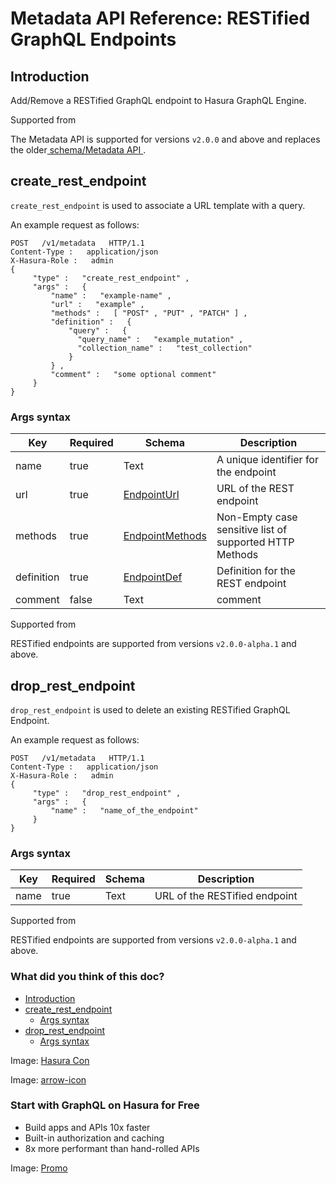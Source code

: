 # Metadata API Reference: RESTified GraphQL Endpoints

## Introduction​

Add/Remove a RESTified GraphQL endpoint to Hasura GraphQL Engine.

Supported from

The Metadata API is supported for versions `v2.0.0` and above and
replaces the older[ schema/Metadata API ](https://hasura.io/docs/latest/api-reference/schema-metadata-api/index/).

## create_rest_endpoint​

 `create_rest_endpoint` is used to associate a URL template with a query.

An example request as follows:

```
POST   /v1/metadata   HTTP/1.1
Content-Type :   application/json
X-Hasura-Role :   admin
{
     "type" :   "create_rest_endpoint" ,
     "args" :   {
         "name" :   "example-name" ,
         "url" :   "example" ,
         "methods" :   [ "POST" , "PUT" , "PATCH" ] ,
         "definition" :   {
             "query" :   {
               "query_name" :   "example_mutation" ,
               "collection_name" :   "test_collection"
             }
         } ,
         "comment" :   "some optional comment"
     }
}
```

### Args syntax​

| Key | Required | Schema | Description |
|---|---|---|---|
| name | true | Text | A unique identifier for the endpoint |
| url | true | [ EndpointUrl ](https://hasura.io/docs/latest/api-reference/syntax-defs/#endpointurl) | URL of the REST endpoint |
| methods | true | [ EndpointMethods ](https://hasura.io/docs/latest/api-reference/syntax-defs/#endpointmethods) | Non-Empty case sensitive list of supported HTTP Methods |
| definition | true | [ EndpointDef ](https://hasura.io/docs/latest/api-reference/syntax-defs/#endpointdef) | Definition for the REST endpoint |
| comment | false | Text | comment |


Supported from

RESTified endpoints are supported from versions `v2.0.0-alpha.1` and above.

## drop_rest_endpoint​

 `drop_rest_endpoint` is used to delete an existing RESTified GraphQL Endpoint.

An example request as follows:

```
POST   /v1/metadata   HTTP/1.1
Content-Type :   application/json
X-Hasura-Role :   admin
{
     "type" :   "drop_rest_endpoint" ,
     "args" :   {
         "name" :   "name_of_the_endpoint"
     }
}
```

### Args syntax​

| Key | Required | Schema | Description |
|---|---|---|---|
| name | true | Text | URL of the RESTified endpoint |


Supported from

RESTified endpoints are supported from versions `v2.0.0-alpha.1` and above.

### What did you think of this doc?

- [ Introduction ](https://hasura.io/docs/latest/api-reference/metadata-api/restified-endpoints/#metadata-drop-rest-endpoint/#introduction)
- [ create_rest_endpoint ](https://hasura.io/docs/latest/api-reference/metadata-api/restified-endpoints/#metadata-drop-rest-endpoint/#metadata-create-rest-endpoint)
    - [ Args syntax ](https://hasura.io/docs/latest/api-reference/metadata-api/restified-endpoints/#metadata-drop-rest-endpoint/#metadata-create-rest-endpoint-syntax)
- [ drop_rest_endpoint ](https://hasura.io/docs/latest/api-reference/metadata-api/restified-endpoints/#metadata-drop-rest-endpoint/#metadata-drop-rest-endpoint)
    - [ Args syntax ](https://hasura.io/docs/latest/api-reference/metadata-api/restified-endpoints/#metadata-drop-rest-endpoint/#metadata-drop-rest-endpoint-syntax)


Image: [ Hasura Con ](https://res.cloudinary.com/dh8fp23nd/image/upload/v1686154570/hasura-con-2023/has-con-light-date_r2a2ud.png)

Image: [ arrow-icon ](https://res.cloudinary.com/dh8fp23nd/image/upload/v1683723549/main-web/chevron-right_ldbi7d.png)

### Start with GraphQL on Hasura for Free

- Build apps and APIs 10x faster
- Built-in authorization and caching
- 8x more performant than hand-rolled APIs


Image: [ Promo ](https://hasura.io/docs/assets/images/hasura-free-ff60e409244e0ea12b5a3045d1a9096b.png)